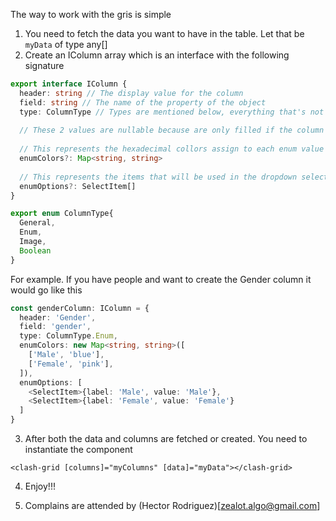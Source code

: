 The way to work with the gris is simple
1. You need to fetch the data you want to have in the table. Let that be `myData` of type any[]
2. Create an IColumn array which is an interface with the following signature

```typescript
export interface IColumn {
  header: string // The display value for the column
  field: string // The name of the property of the object
  type: ColumnType // Types are mentioned below, everything that's not an Enum, Image or Boolean is just General
  
  // These 2 values are nullable because are only filled if the column is of enum type
  
  // This represents the hexadecimal collors assign to each enum value
  enumColors?: Map<string, string>
  
  // This represents the items that will be used in the dropdown selection list for the filtering
  enumOptions?: SelectItem[]
}

export enum ColumnType{
  General,
  Enum,
  Image,
  Boolean
}
```

For example. If you have people and want to create the Gender column it would go like this

```typescript
const genderColumn: IColumn = {
  header: 'Gender',
  field: 'gender',
  type: ColumnType.Enum,
  enumColors: new Map<string, string>([
    ['Male', 'blue'],
    ['Female', 'pink'],
  ]),
  enumOptions: [
    <SelectItem>{label: 'Male', value: 'Male'},
    <SelectItem>{label: 'Female', value: 'Female'}
  ]
}
```

3. After both the data and columns are fetched or created. You need to instantiate the component

```angular2html
<clash-grid [columns]="myColumns" [data]="myData"></clash-grid>
```

4. Enjoy!!!

5. Complains are attended by (Hector Rodriguez)[zealot.algo@gmail.com]
